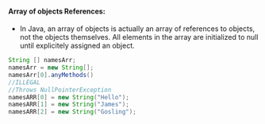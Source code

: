 #### Array of objects References:
- In Java, an array of objects is actually an array of references to objects, not the objects themselves. All elements in the array are initialized to null until explicitely assigned an object.

```java
String [] namesArr;
namesArr = new String[];
namesArr[0].anyMethods()
//ILLEGAL
//Throws NullPointerException
namesARR[0] = new String("Hello");
namesARR[1] = new String("James");
namesARR[2] = new String("Gosling");
```

